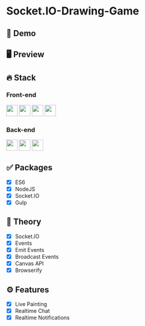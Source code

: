 # Socket.IO-Drawing-Game

## 🔗 Demo

## 🖥 Preview

## 🔥 Stack

### Front-end

<img height="30" src="https://img.shields.io/badge/Javascript-black?style=for-the-badge&logo=Javascript&logoColor=F7DF1E"/>   <img height="30" src="https://img.shields.io/badge/Pug-A86454?style=for-the-badge&logo=Pug&logoColor=white"/>
<img height="30" src="https://img.shields.io/badge/Babel-F9DC3E?style=for-the-badge&logo=Babel&logoColor=black"/>
<img height="30" src="https://img.shields.io/badge/Gulp-CF4647?style=for-the-badge&logo=Gulp&logoColor=white"/>

### Back-end

<img height="30" src="https://img.shields.io/badge/Node.js-339933?style=for-the-badge&logo=Node.js&logoColor=white"/> <img height="30" src="https://img.shields.io/badge/Express-000000?style=for-the-badge&logo=Express&logoColor=white"/>
<img height="30" src="https://img.shields.io/badge/socket.io-010101?style=for-the-badge&logo=socket.io&logoColor=white"/>

## ✅ Packages

- [x] ES6
- [x] NodeJS
- [x] Socket.IO
- [x] Gulp

## 📖 Theory

- [x] Socket.IO
- [x] Events
- [x] Emit Events
- [x] Broadcast Events
- [x] Canvas API
- [x] Browserify

## ⚙ Features

- [x] Live Painting
- [x] Realtime Chat
- [x] Realtime Notifications

